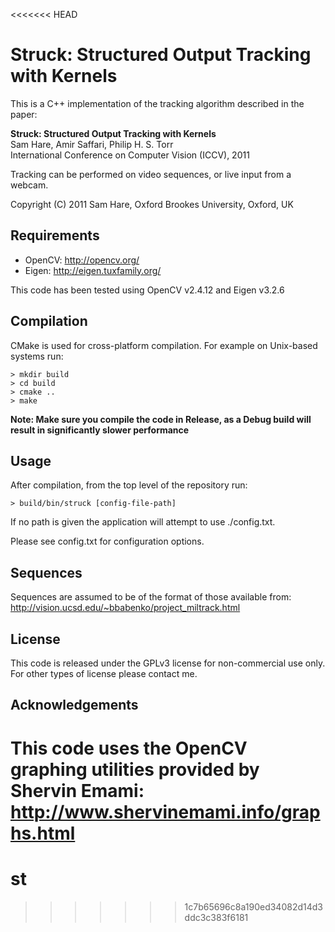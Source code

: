 <<<<<<< HEAD
# Struck: Structured Output Tracking with Kernels


This is a C++ implementation of the tracking algorithm described in the paper:

**Struck: Structured Output Tracking with Kernels**  
Sam Hare, Amir Saffari, Philip H. S. Torr  
International Conference on Computer Vision (ICCV), 2011

Tracking can be performed on video sequences, or live input from a webcam.

Copyright (C) 2011 Sam Hare, Oxford Brookes University, Oxford, UK

## Requirements

* OpenCV: http://opencv.org/
* Eigen: http://eigen.tuxfamily.org/

This code has been tested using OpenCV v2.4.12 and Eigen v3.2.6

## Compilation

CMake is used for cross-platform compilation. For example on Unix-based systems run:

    > mkdir build
    > cd build
    > cmake ..
    > make

**Note: Make sure you compile the code in Release, as a Debug build will result in significantly slower performance**

## Usage

After compilation, from the top level of the repository run:

    > build/bin/struck [config-file-path]

If no path is given the application will attempt to
use ./config.txt.

Please see config.txt for configuration options.


## Sequences

Sequences are assumed to be of the format of those
available from: http://vision.ucsd.edu/~bbabenko/project_miltrack.html

## License

This code is released under the GPLv3 license for non-commercial use only. For other types of license please contact me.

## Acknowledgements

This code uses the OpenCV graphing utilities provided
by Shervin Emami: http://www.shervinemami.info/graphs.html
=======
# st
>>>>>>> 1c7b65696c8a190ed34082d14d3ddc3c383f6181
